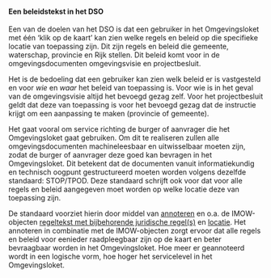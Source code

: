 #### Een beleidstekst in het DSO

Een van de doelen van het DSO is dat een gebruiker in het Omgevingsloket met één
‘klik op de kaart’ kan zien welke regels en beleid op die specifieke locatie van
toepassing zijn. Dit zijn regels en beleid die gemeente, waterschap, provincie
en Rijk stellen. Dit beleid komt voor in de omgevingsdocumenten omgevingsvisie
en projectbesluit.

Het is de bedoeling dat een gebruiker kan zien welk beleid er is vastgesteld en
voor *wie* en *waar* het beleid van toepassing is. Voor wie is in het geval van
de omgevingsvisie altijd het bevoegd gezag zelf. Voor het projectbesluit geldt
dat deze van toepassing is voor het bevoegd gezag dat de instructie krijgt om
een aanpassing te maken (provincie of gemeente).

Het gaat vooral om service richting de burger of aanvrager die het
Omgevingsloket gaat gebruiken. Om dit te realiseren zullen alle
omgevingsdocumenten machineleesbaar en uitwisselbaar moeten zijn, zodat de
burger of aanvrager deze goed kan bevragen in het Omgevingsloket. Dit betekent
dat de documenten vanuit informatiekundig en technisch oogpunt gestructureerd
moeten worden volgens dezelfde standaard: STOP/TPOD. Deze standaard schrijft ook
voor dat voor alle regels en beleid aangegeven moet worden op welke locatie deze
van toepassing zijn.

De standaard voorziet hierin door middel van
[annoteren](https://wegwijzerstoptpod.nl/annoteren-0) en o.a. de IMOW-objecten
[regeltekst met bijbehorende juridische
regel(s)](https://wegwijzerstoptpod.nl/regeltekst-en-formele-inhoud) en
[locatie](https://wegwijzerstoptpod.nl/locatie-en-werkingsgebied). Het annoteren
in combinatie met de IMOW-objecten zorgt ervoor dat alle regels en beleid voor
eenieder raadpleegbaar zijn op de kaart en beter bevraagbaar worden in het
Omgevingsloket. Hoe meer er geannoteerd wordt in een logische vorm, hoe hoger
het servicelevel in het Omgevingsloket.
